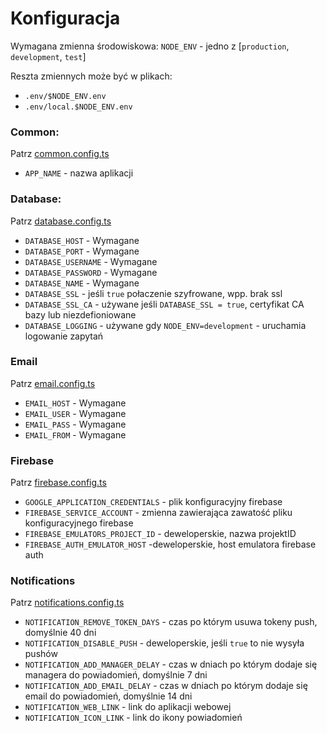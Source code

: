 # Konfiguracja

Wymagana zmienna środowiskowa: `NODE_ENV` - jedno z [`production`, `development`, `test`]

Reszta zmiennych może być w plikach:

- `.env/$NODE_ENV.env`
- `.env/local.$NODE_ENV.env`

### Common:

Patrz [common.config.ts](src/config/common.config.ts)

- `APP_NAME` - nazwa aplikacji

### Database:

Patrz [database.config.ts](src/config/database.config.ts)

- `DATABASE_HOST` - Wymagane
- `DATABASE_PORT` - Wymagane
- `DATABASE_USERNAME` - Wymagane
- `DATABASE_PASSWORD` - Wymagane
- `DATABASE_NAME` - Wymagane
- `DATABASE_SSL` - jeśli `true` połaczenie szyfrowane, wpp. brak ssl
- `DATABASE_SSL_CA` - używane jeśli `DATABASE_SSL = true`, certyfikat CA bazy lub niezdefioniowane
- `DATABASE_LOGGING` - używane gdy `NODE_ENV=development` - uruchamia logowanie zapytań

### Email

Patrz [email.config.ts](src/config/email.config.ts)

- `EMAIL_HOST` - Wymagane
- `EMAIL_USER` - Wymagane
- `EMAIL_PASS` - Wymagane
- `EMAIL_FROM` - Wymagane

### Firebase

Patrz [firebase.config.ts](src/config/firebase.config.ts)

- `GOOGLE_APPLICATION_CREDENTIALS` - plik konfiguracyjny firebase
- `FIREBASE_SERVICE_ACCOUNT` - zmienna zawierająca zawatość pliku konfiguracyjnego firebase
- `FIREBASE_EMULATORS_PROJECT_ID` - deweloperskie, nazwa projektID
- `FIREBASE_AUTH_EMULATOR_HOST` -deweloperskie, host emulatora firebase auth

### Notifications

Patrz [notifications.config.ts](src/config/notifications.config.ts)

- `NOTIFICATION_REMOVE_TOKEN_DAYS` - czas po którym usuwa tokeny push, domyślnie 40 dni
- `NOTIFICATION_DISABLE_PUSH` - deweloperskie, jeśli `true` to nie wysyła pushów
- `NOTIFICATION_ADD_MANAGER_DELAY` - czas w dniach po którym dodaje się managera do powiadomień, domyślnie 7 dni
- `NOTIFICATION_ADD_EMAIL_DELAY` - czas w dniach po którym dodaje się email do powiadomień, domyślnie 14 dni
- `NOTIFICATION_WEB_LINK` - link do aplikacji webowej
- `NOTIFICATION_ICON_LINK` - link do ikony powiadomień

